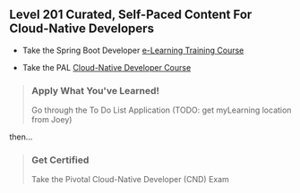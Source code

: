 ## Level 201 Curated, Self-Paced Content For Cloud-Native Developers

- Take the Spring Boot Developer [e-Learning Training Course](https://pivotal.litmos.com/course/482074)

- Take the PAL [Cloud-Native Developer Course](../../resources/Cloud-Native-Architect-Java.pdf)

> ### Apply What You've Learned!
> Go through the To Do List Application (TODO: get myLearning location from Joey)

then...

> ### Get Certified
> Take the Pivotal Cloud-Native Developer (CND) Exam
